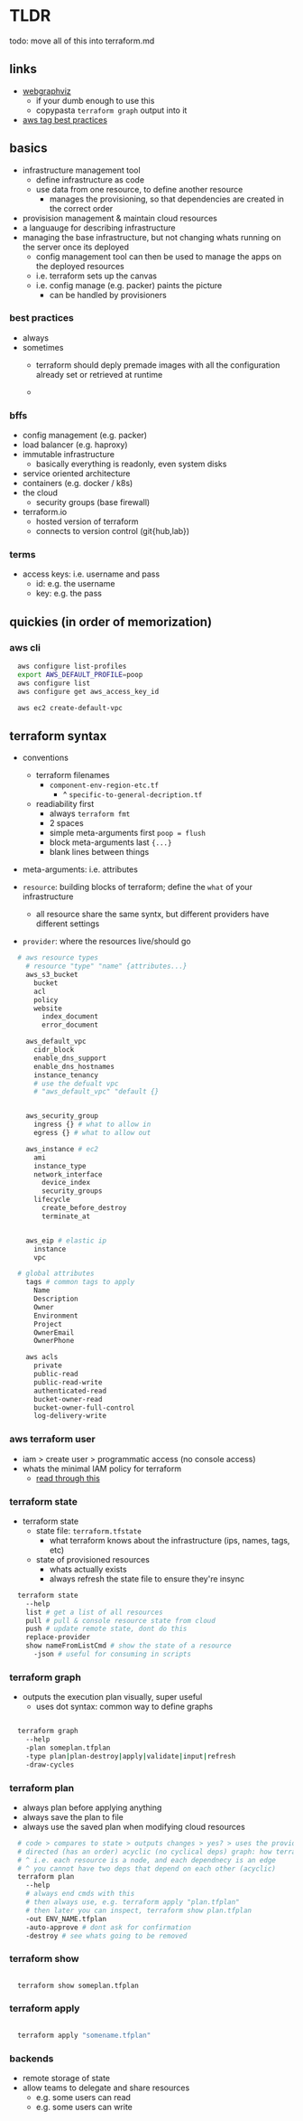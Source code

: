 # TLDR

todo: move all of this into terraform.md

## links

- [webgraphviz](http://webgraphviz.com/)
  - if your dumb enough to use this
  - copypasta `terraform graph` output into it
- [aws tag best practices](https://cloudacademy.com/blog/what-are-best-practices-for-tagging-aws-resources/)

## basics

- infrastructure management tool
  - define infrastructure as code
  - use data from one resource, to define another resource
    - manages the provisioning, so that dependencies are created in the correct order
- provisision management & maintain cloud resources
- a languauge for describing infrastructure
- managing the base infrastructure, but not changing whats running on the server once its deployed
  - config management tool can then be used to manage the apps on the deployed resources
  - i.e. terraform sets up the canvas
  - i.e. config manage (e.g. packer) paints the picture
    - can be handled by provisioners

### best practices

- always
- sometimes
  - terraform should deply premade images with all the configuration already set or retrieved at runtime

  -

### bffs

- config management (e.g. packer)
- load balancer (e.g. haproxy)
- immutable infrastructure
  - basically everything is readonly, even system disks
- service oriented architecture
- containers (e.g. docker / k8s)
- the cloud
  - security groups (base firewall)
- terraform.io
  - hosted version of terraform
  - connects to version control (git{hub,lab})

### terms

- access keys: i.e. username and pass
  - id: e.g. the username
  - key: e.g. the pass

## quickies (in order of memorization)

### aws cli

```sh
  aws configure list-profiles
  export AWS_DEFAULT_PROFILE=poop
  aws configure list
  aws configure get aws_access_key_id

  aws ec2 create-default-vpc
```

## terraform syntax

- conventions
  - terraform filenames
    - `component-env-region-etc.tf`
      - ^ `specific-to-general-decription.tf`
  - readiability first
    - always `terraform fmt`
    - 2 spaces
    - simple meta-arguments first `poop = flush`
    - block meta-arguments last `{...}`
    - blank lines between things

- meta-arguments: i.e. attributes
- `resource`: building blocks of terraform; define the `what` of your infrastructure
  - all resource share the same syntx, but different providers have different settings
- `provider`: where the resources live/should go

```sh
  # aws resource types
    # resource "type" "name" {attributes...}
    aws_s3_bucket
      bucket
      acl
      policy
      website
        index_document
        error_document

    aws_default_vpc
      cidr_block
      enable_dns_support
      enable_dns_hostnames
      instance_tenancy
      # use the defualt vpc
      # "aws_default_vpc" "default {}


    aws_security_group
      ingress {} # what to allow in
      egress {} # what to allow out

    aws_instance # ec2
      ami
      instance_type
      network_interface
        device_index
        security_groups
      lifecycle
        create_before_destroy
        terminate_at


    aws_eip # elastic ip
      instance
      vpc

  # global attributes
    tags # common tags to apply
      Name
      Description
      Owner
      Environment
      Project
      OwnerEmail
      OwnerPhone

    aws acls
      private
      public-read
      public-read-write
      authenticated-read
      bucket-owner-read
      bucket-owner-full-control
      log-delivery-write

```

### aws terraform user

- iam > create user > programmatic access (no console access)
- whats the minimal IAM policy for terraform
  - [read through this](https://github.com/hashicorp/terraform/issues/2834)

### terraform state

- terraform state
  - state file: `terraform.tfstate`
    - what terraform knows about the infrastructure (ips, names, tags, etc)
  - state of provisioned resources
    - whats actually exists
    - always refresh the state file to ensure they're insync

```sh
  terraform state
    --help
    list # get a list of all resources
    pull # pull & console resource state from cloud
    push # update remote state, dont do this
    replace-provider
    show nameFromListCmd # show the state of a resource
      -json # useful for consuming in scripts

```

### terraform graph

- outputs the execution plan visually, super useful
  - uses dot syntax: common way to define graphs

```sh

  terraform graph
    --help
    -plan someplan.tfplan
    -type plan|plan-destroy|apply|validate|input|refresh
    -draw-cycles

```

### terraform plan

- always plan before applying anything
- always save the plan to file
- always use the saved plan when modifying cloud resources

```sh
  # code > compares to state > outputs changes > yes? > uses the provider to apply the changes
  # directed (has an order) acyclic (no cyclical deps) graph: how terraform manages dependencies
  # ^ i.e. each resource is a node, and each dependnecy is an edge
  # ^ you cannot have two deps that depend on each other (acyclic)
  terraform plan
    --help
    # always end cmds with this
    # then always use, e.g. terraform apply "plan.tfplan"
    # then later you can inspect, terraform show plan.tfplan
    -out ENV_NAME.tfplan
    -auto-approve # dont ask for confirmation
    -destroy # see whats going to be removed
```

### terraform show

```sh

  terraform show someplan.tfplan
```

### terraform apply

```sh

  terraform apply "somename.tfplan"


```

### backends

- remote storage of state
- allow teams to delegate and share resources
  - e.g. some users can read
  - e.g. some users can write

